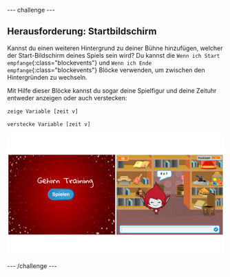 \--- challenge \---

## Herausforderung: Startbildschirm

Kannst du einen weiteren Hintergrund zu deiner Bühne hinzufügen, welcher der Start-Bildschirm deines Spiels sein wird? Du kannst die `Wenn ich Start empfange`{:class="blockevents"} und `Wenn ich Ende empfange`{:class="blockevents"} Blöcke verwenden, um zwischen den Hintergründen zu wechseln.

Mit Hilfe dieser Blöcke kannst du sogar deine Spielfigur und deine Zeituhr entweder anzeigen oder auch verstecken:

```blocks
zeige Variable [zeit v]
```

```blocks
verstecke Variable [zeit v]
```

![screenshot](images/brain-startscreen.png)

\--- /challenge \---
